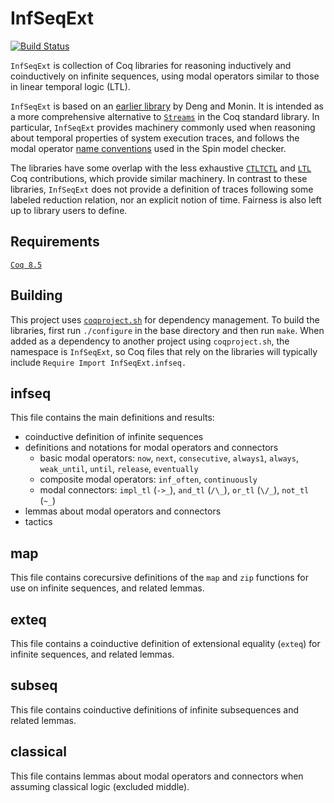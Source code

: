 InfSeqExt
=========

[![Build Status](https://api.travis-ci.org/DistributedComponents/InfSeqExt.svg?branch=master)](https://travis-ci.org/DistributedComponents/InfSeqExt)

`InfSeqExt` is collection of Coq libraries for reasoning inductively and coinductively on infinite sequences, using modal operators similar to those in linear temporal logic (LTL).

`InfSeqExt` is based on an [earlier library](http://ieeexplore.ieee.org/xpls/abs_all.jsp?arnumber=5198503) by Deng and Monin. It is intended as a more comprehensive alternative to [`Streams`](https://coq.inria.fr/library/Coq.Lists.Streams.html) in the Coq standard library. In particular, `InfSeqExt` provides machinery commonly used when reasoning about temporal properties of system execution traces, and follows the modal operator [name conventions](http://spinroot.com/spin/Man/ltl.html) used in the Spin model checker. 

The libraries have some overlap with the less exhaustive [`CTLTCTL`](https://github.com/coq-contribs/ctltctl) and [`LTL`](https://github.com/coq-contribs/ltl) Coq contributions, which provide similar machinery. In contrast to these libraries, `InfSeqExt` does not provide a definition of traces following some labeled reduction relation, nor an explicit notion of time. Fairness is also left up to library users to define.

Requirements
------------

[`Coq 8.5`](https://coq.inria.fr/download)

Building
--------

This project uses [`coqproject.sh`](https://github.com/dwoos/coqproject) for dependency management. To build the libraries, first run `./configure` in the base directory and then run `make`. When added as a dependency to another project using `coqproject.sh`, the namespace is `InfSeqExt`, so Coq files that rely on the libraries will typically include `Require Import InfSeqExt.infseq.`

infseq
------
This file contains the main definitions and results:
* coinductive definition of infinite sequences
* definitions and notations for modal operators and connectors
  - basic modal operators: `now`, `next`, `consecutive`, `always1`, `always`, `weak_until`, `until`, `release`, `eventually`
  - composite modal operators: `inf_often`, `continuously`
  - modal connectors: `impl_tl` (`->_`), `and_tl` (`/\_`), `or_tl` (`\/_`), `not_tl` (`~_`)
* lemmas about modal operators and connectors
* tactics

map
---
This file contains corecursive definitions of the `map` and `zip` functions for use on infinite sequences, and related lemmas.

exteq
-----
This file contains a coinductive definition of extensional equality (`exteq`) for infinite sequences, and related lemmas.

subseq
------
This file contains coinductive definitions of infinite subsequences and related lemmas.

classical
---------
This file contains lemmas about modal operators and connectors when assuming classical logic (excluded middle).
